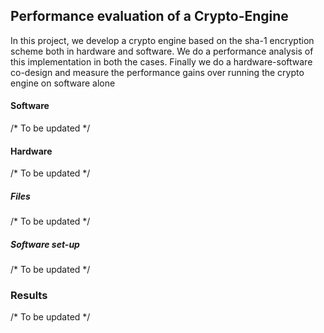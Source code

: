 ## Performance evaluation of a Crypto-Engine
In this project, we develop a crypto engine based on the sha-1 encryption scheme
both in hardware and software. We do a performance analysis of this implementation
in both the cases. Finally we do a hardware-software co-design and measure the performance
gains over running the crypto engine on software alone

#### Software
/* To be updated */

#### Hardware
/* To be updated */

##### Files
/* To be updated */

##### Software set-up
/* To be updated */

### Results
/* To be updated */
